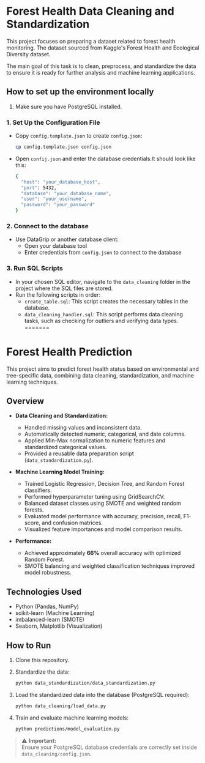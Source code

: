 # Forest Health Data Cleaning and Standardization

This project focuses on preparing a dataset related to forest health monitoring. The dataset sourced from Kaggle's Forest Health and Ecological Diversity dataset. 

The main goal of this task is to clean, preprocess, and standardize the data to ensure it is ready for further analysis and machine learning applications.

## How to set up the environment locally
1. Make sure you have PostgreSQL installed.

### 1. Set Up the Configuration File
- Copy `config.template.json` to create `config.json`:
  ```sh
  cp config.template.json config.json
- Open `confij.json` and enter the database credentials.It should look like this:
  ```sh
  {
    "host": "your_database_host",
    "port": 5432,
    "database": "your_database_name",
    "user": "your_username",
    "password": "your_password"
  }
### 2. Connect to the database
 - Use DataGrip or another database client:
     - Open your database tool
     - Enter credentials from `config.json` to connect to the database

### 3. Run SQL Scripts
 - In your chosen SQL editor, navigate to the `data_cleaning` folder in the project where the SQL files are stored.
 - Run the following scripts in order:
     - `create_table.sql`: This script creates the necessary tables in the database.
     - `data_cleaning_handler.sql`: This script performs data cleaning tasks, such as checking for outliers and verifying data types.
=======
# Forest Health Prediction

This project aims to predict forest health status based on environmental and tree-specific data, combining data cleaning, standardization, and machine learning techniques.

## Overview

- **Data Cleaning and Standardization:** 
    - Handled missing values and inconsistent data.
    - Automatically detected numeric, categorical, and date columns.
    - Applied Min-Max normalization to numeric features and standardized categorical values.
    - Provided a reusable data preparation script (`data_standardization.py`).

- **Machine Learning Model Training:**
    - Trained Logistic Regression, Decision Tree, and Random Forest classifiers.
    - Performed hyperparameter tuning using GridSearchCV.
    - Balanced dataset classes using SMOTE and weighted random forests.
    - Evaluated model performance with accuracy, precision, recall, F1-score, and confusion matrices.
    - Visualized feature importances and model comparison results.

- **Performance:**
    - Achieved approximately **66%** overall accuracy with optimized Random Forest.
    - SMOTE balancing and weighted classification techniques improved model robustness.

## Technologies Used

- Python (Pandas, NumPy)
- scikit-learn (Machine Learning)
- imbalanced-learn (SMOTE)
- Seaborn, Matplotlib (Visualization)

## How to Run

1. Clone this repository.

2. Standardize the data:
    ```bash
    python data_standardization/data_standardization.py
    ```

3. Load the standardized data into the database (PostgreSQL required):
    ```bash
    python data_cleaning/load_data.py
    ```

4. Train and evaluate machine learning models:
    ```bash
    python predictions/model_evaluation.py
    ```

> ⚠️ **Important:**  
> Ensure your PostgreSQL database credentials are correctly set inside `data_cleaning/config.json`.
